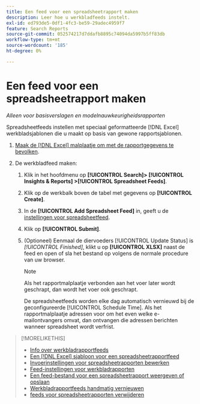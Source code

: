```yaml
---
title: Een feed voor een spreadsheetrapport maken
description: Leer hoe u werkbladfeeds instelt.
exl-id: ed793de5-0df1-4fc3-be59-29adec4959f7
feature: Search Reports
source-git-commit: 052574217d7ddafb8895c74094da5997b5ff83db
workflow-type: tm+mt
source-wordcount: '185'
ht-degree: 0%

---
```


# Een feed voor een spreadsheetrapport maken

*Alleen voor basisverslagen en modelnauwkeurigheidsrapporten*

Spreadsheetfeeds instellen met speciaal geformatteerde [!DNL Excel] werkbladsjablonen die u maakt op basis van gewone rapportsjablonen.

1. [Maak de [!DNL Excel] malplaatje om met de rapportgegevens te bevolken](spreadsheet-feed-create-excel-template.md).

2. De werkbladfeed maken:

   1. Klik in het hoofdmenu op **[!UICONTROL Search]> [!UICONTROL Insights & Reports] >[!UICONTROL Spreadsheet Feeds]**.

   1. Klik op de werkbalk boven de tabel met gegevens op **[!UICONTROL Create]**.

   1. In de **[!UICONTROL Add Spreadsheet Feed]** in, geeft u de [instellingen voor spreadsheetfeed](spreadsheet-feed-settings.md).

   1. Klik op **[!UICONTROL Submit]**.

   1. (Optioneel) Eenmaal de diervoeders [!UICONTROL Update Status] is *[!UICONTROL Finished]*, klikt u op **[!UICONTROL XLSX]** naast de feed en open of sla het bestand op volgens de normale procedure van uw browser.

      >[!NOTE]
      >
      >Als het rapportmalplaatje verbonden aan het voer later wordt geschrapt, dan wordt het voer ook geschrapt.

      De spreadsheetfeeds worden elke dag automatisch vernieuwd bij de geconfigureerde [!UICONTROL Schedule Time]. Als het rapportmalplaatje adressen voor om het even welke e-mailontvangers omvat, dan ontvangen die adressen berichten wanneer spreadsheet wordt verfrist.

>[!MORELIKETHIS]
>
>* [Info over werkbladrapportfeeds](spreadsheet-feed-about.md)
>* [Een [!DNL Excel] sjabloon voor een spreadsheetrapportfeed](spreadsheet-feed-create-excel-template.md)
>* [Invoerinstellingen voor spreadsheetrapporten bewerken](spreadsheet-feed-edit.md)
>* [Feed-instellingen voor werkbladrapporten](spreadsheet-feed-settings.md)
>* [Een feed-bestand voor een spreadsheetrapport weergeven of opslaan](spreadsheet-feed-view-or-save.md)
>* [Werkbladrapportfeeds handmatig vernieuwen](spreadsheet-feed-refresh.md)
>* [feeds voor spreadsheetrapporten verwijderen](spreadsheet-feed-delete.md)

